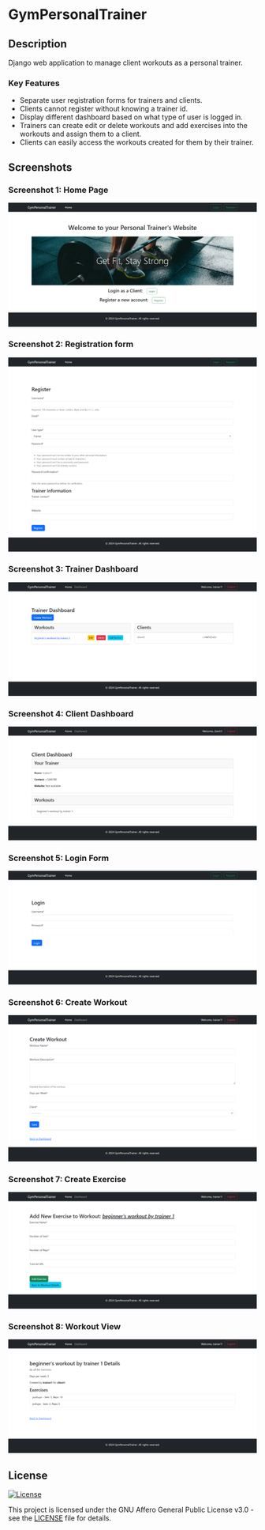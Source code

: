 # GymPersonalTrainer

## Description

Django web application to manage client workouts as a personal trainer.


### Key Features
- Separate user registration forms for trainers and clients.
- Clients cannot register without knowing a trainer id.
- Display different dashboard based on what type of user is logged in.
- Trainers can create edit or delete workouts and add exercises into the workouts and assign them to a client.
- Clients can easily access the workouts created for them by their trainer.

## Screenshots

### Screenshot 1: Home Page
![Home Page](screenshots/screencapture-127-0-0-1-8000-2024-08-13-21_05_44.png)

### Screenshot 2: Registration form
![Registration form](screenshots/screencapture-127-0-0-1-8000-register-2024-08-13-21_06_15.png)

### Screenshot 3: Trainer Dashboard
![Trainer Dashboard](screenshots/screencapture-127-0-0-1-8000-trainer-dashboard-2024-08-14-02_09_26.png)

### Screenshot 4: Client Dashboard
![Client Dashboard](screenshots/screencapture-127-0-0-1-8000-client-dashboard-2024-08-14-02_19_52.png)

### Screenshot 5: Login Form
![Login Form](screenshots/screencapture-127-0-0-1-8000-login-2024-08-13-21_06_06.png)

### Screenshot 6: Create Workout
![Create Workout](screenshots/screencapture-127-0-0-1-8000-workout-create-2024-08-14-02_09_43.png)

### Screenshot 7: Create Exercise
![Create Exercise](screenshots/screencapture-127-0-0-1-8000-exercise-create-2-2024-08-14-02_10_00.png)

### Screenshot 8: Workout View
![Workout View](screenshots/screencapture-127-0-0-1-8000-workout-2-2024-08-14-02_10_16.png)


## License

[![License](https://img.shields.io/badge/license-AGPL--3.0-blue.svg)](LICENSE)

This project is licensed under the GNU Affero General Public License v3.0 - see the [LICENSE](LICENSE) file for details.